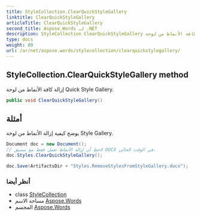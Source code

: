 ```yaml
---
title: StyleCollection.ClearQuickStyleGallery
linktitle: ClearQuickStyleGallery
articleTitle: ClearQuickStyleGallery
second_title: Aspose.Words لـ .NET
description: StyleCollection ClearQuickStyleGallery طريقة. إزالة كافة الأنماط من لوحة Quick Style Gallery في C#.
type: docs
weight: 80
url: /ar/net/aspose.words/stylecollection/clearquickstylegallery/
---
```

## StyleCollection.ClearQuickStyleGallery method

إزالة كافة الأنماط من لوحة Quick Style Gallery.

```csharp
public void ClearQuickStyleGallery()
```

## أمثلة

يوضح كيفية إزالة الأنماط من لوحة Style Gallery.

```csharp
Document doc = new Document();
// لاحظ أن إزالة الأنماط تعمل فقط مع تنسيق DOCX في الوقت الحالي.
doc.Styles.ClearQuickStyleGallery();

doc.Save(ArtifactsDir + "Styles.RemoveStylesFromStyleGallery.docx");
```

### أنظر أيضا

* class [StyleCollection](../)
* مساحة الاسم [Aspose.Words](../../../aspose.words/)
* المجسم [Aspose.Words](../../../)
